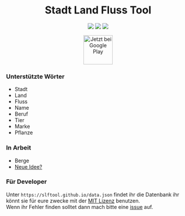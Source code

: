 <h1 align="center">Stadt Land Fluss Tool</h1>
<p align="center">
<a href="https://github.com/slftool/slftool.github.io/blob/master/LICENSE"><img src="https://img.shields.io/github/license/SLFTool/slftool.github.io.svg"></a>
<a><img src="https://img.shields.io/github/last-commit/slftool/slftool.github.io.svg"></a>
<a href="https://discord.gg/rpvdY42"><img src="https://discordapp.com/api/guilds/365206523749728266/embed.png"></a>
</p>
<p align="center">
<a href='https://play.google.com/store/apps/details?id=me.neocode.slftool&pcampaignid=MKT-Other-global-all-co-prtnr-py-PartBadge-Mar2515-1'><img height="80px" alt='Jetzt bei Google Play' src='https://play.google.com/intl/en_us/badges/images/generic/de_badge_web_generic.png'/></a>
</p>

### Unterstützte Wörter
* Stadt
* Land
* Fluss
* Name
* Beruf
* Tier
* Marke
* Pflanze

### In Arbeit
* Berge
* [Neue Idee?](https://github.com/slftool/slftool.github.io/issues/new?assignees=xRealNeon&labels=word+idea&template=wort-idee.md&title=Wort+Idee)

### Für Developer
Unter `https://slftool.github.io/data.json` findet ihr die Datenbank ihr könnt sie für eure zwecke mit der [MIT Lizenz](https://github.com/slftool/slftool.github.io/blob/master/LICENSE) benutzen.<br/>
  Wenn ihr Fehler finden solltet dann mach bitte eine [issue](https://github.com/slftool/slftool.github.io/issues/new?assignees=xRealNeon&labels=word+idea&template=wort-idee.md&title=Wort+Idee) auf.
